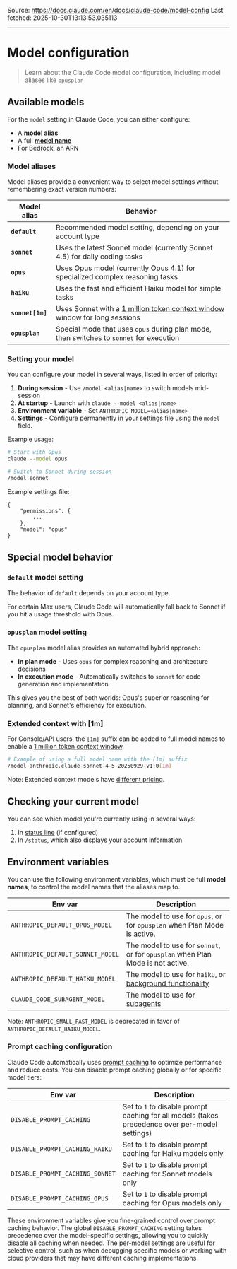Source: https://docs.claude.com/en/docs/claude-code/model-config
Last fetched: 2025-10-30T13:13:53.035113

---

# Model configuration

> Learn about the Claude Code model configuration, including model aliases like `opusplan`

## Available models

For the `model` setting in Claude Code, you can either configure:

* A **model alias**
* A full **[model name](/en/docs/about-claude/models/overview#model-names)**
* For Bedrock, an ARN

### Model aliases

Model aliases provide a convenient way to select model settings without
remembering exact version numbers:

| Model alias      | Behavior                                                                                                                                         |
| ---------------- | ------------------------------------------------------------------------------------------------------------------------------------------------ |
| **`default`**    | Recommended model setting, depending on your account type                                                                                        |
| **`sonnet`**     | Uses the latest Sonnet model (currently Sonnet 4.5) for daily coding tasks                                                                       |
| **`opus`**       | Uses Opus model (currently Opus 4.1) for specialized complex reasoning tasks                                                                     |
| **`haiku`**      | Uses the fast and efficient Haiku model for simple tasks                                                                                         |
| **`sonnet[1m]`** | Uses Sonnet with a [1 million token context window](/en/docs/build-with-claude/context-windows#1m-token-context-window) window for long sessions |
| **`opusplan`**   | Special mode that uses `opus` during plan mode, then switches to `sonnet` for execution                                                          |

### Setting your model

You can configure your model in several ways, listed in order of priority:

1. **During session** - Use `/model <alias|name>` to switch models mid-session
2. **At startup** - Launch with `claude --model <alias|name>`
3. **Environment variable** - Set `ANTHROPIC_MODEL=<alias|name>`
4. **Settings** - Configure permanently in your settings file using the `model`
   field.

Example usage:

```bash  theme={null}
# Start with Opus
claude --model opus

# Switch to Sonnet during session
/model sonnet
```

Example settings file:

```
{
    "permissions": {
        ...
    },
    "model": "opus"
}
```

## Special model behavior

### `default` model setting

The behavior of `default` depends on your account type.

For certain Max users, Claude Code will automatically fall back to Sonnet if you
hit a usage threshold with Opus.

### `opusplan` model setting

The `opusplan` model alias provides an automated hybrid approach:

* **In plan mode** - Uses `opus` for complex reasoning and architecture
  decisions
* **In execution mode** - Automatically switches to `sonnet` for code generation
  and implementation

This gives you the best of both worlds: Opus's superior reasoning for planning,
and Sonnet's efficiency for execution.

### Extended context with \[1m]

For Console/API users, the `[1m]` suffix can be added to full model names to
enable a
[1 million token context window](/en/docs/build-with-claude/context-windows#1m-token-context-window).

```bash  theme={null}
# Example of using a full model name with the [1m] suffix
/model anthropic.claude-sonnet-4-5-20250929-v1:0[1m]
```

Note: Extended context models have
[different pricing](/en/docs/about-claude/pricing#long-context-pricing).

## Checking your current model

You can see which model you're currently using in several ways:

1. In [status line](/en/docs/claude-code/statusline) (if configured)
2. In `/status`, which also displays your account information.

## Environment variables

You can use the following environment variables, which must be full **model
names**, to control the model names that the aliases map to.

| Env var                          | Description                                                                                                    |
| -------------------------------- | -------------------------------------------------------------------------------------------------------------- |
| `ANTHROPIC_DEFAULT_OPUS_MODEL`   | The model to use for `opus`, or for `opusplan` when Plan Mode is active.                                       |
| `ANTHROPIC_DEFAULT_SONNET_MODEL` | The model to use for `sonnet`, or for `opusplan` when Plan Mode is not active.                                 |
| `ANTHROPIC_DEFAULT_HAIKU_MODEL`  | The model to use for `haiku`, or [background functionality](/en/docs/claude-code/costs#background-token-usage) |
| `CLAUDE_CODE_SUBAGENT_MODEL`     | The model to use for [subagents](/en/docs/claude-code/sub-agents)                                              |

Note: `ANTHROPIC_SMALL_FAST_MODEL` is deprecated in favor of
`ANTHROPIC_DEFAULT_HAIKU_MODEL`.

### Prompt caching configuration

Claude Code automatically uses [prompt caching](/en/docs/build-with-claude/prompt-caching) to optimize performance and reduce costs. You can disable prompt caching globally or for specific model tiers:

| Env var                         | Description                                                                                    |
| ------------------------------- | ---------------------------------------------------------------------------------------------- |
| `DISABLE_PROMPT_CACHING`        | Set to `1` to disable prompt caching for all models (takes precedence over per-model settings) |
| `DISABLE_PROMPT_CACHING_HAIKU`  | Set to `1` to disable prompt caching for Haiku models only                                     |
| `DISABLE_PROMPT_CACHING_SONNET` | Set to `1` to disable prompt caching for Sonnet models only                                    |
| `DISABLE_PROMPT_CACHING_OPUS`   | Set to `1` to disable prompt caching for Opus models only                                      |

These environment variables give you fine-grained control over prompt caching behavior. The global `DISABLE_PROMPT_CACHING` setting takes precedence over the model-specific settings, allowing you to quickly disable all caching when needed. The per-model settings are useful for selective control, such as when debugging specific models or working with cloud providers that may have different caching implementations.